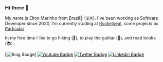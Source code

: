 ### Hi there 👋

My name is Elton Marinho from Brazil🌊 (🇧🇷). I've been working as Software Developer since 2020, I'm currently studing at [Rocketseat](https://rocketseat.com).  some projects as [Particular](https://github.com/eltonmarinho)

In my free time I like to go hiking (🌄), to play the guittar (🎸), and read books (📚).

[![Blog Badge](https://img.shields.io/badge/Blog-eltonmarinho.com-black,https://medium.com/@eltonmarinho)]
[![Youtube Badge](https://img.shields.io/badge/-Youtube-FF0000?style=flat-square&labelColor=FF0000&logo=youtube&logoColor=white&link=https://youtube.com/c/FelipeFialhoDev)](https://www.youtube.com/channel/UCr0uMbiR30X3t0z1QEc74wA?view_as=subscriber)
[![Twitter Badge](https://img.shields.io/badge/-Twitter-1ca0f1?style=flat-square&labelColor=1ca0f1&logo=twitter&logoColor=white&link=https://twitter.com/toncarv)](https://twitter.com/toncarv)
[![Linkedin Badge](https://img.shields.io/badge/-LinkedIn-blue?style=flat-square&logo=Linkedin&logoColor=white&link=https://www.linkedin.com/in/eltoncarv)](https://www.linkedin.com/in/eltoncarv/)
<!--
**eltonmarinho/eltonmarinho** is a ✨ _special_ ✨ repository because its `README.md` (this file) appears on your GitHub profile.

Here are some ideas to get you started:

- 🔭 I’m currently working on ...
- 🌱 I’m currently learning ...
- 👯 I’m looking to collaborate on ...
- 🤔 I’m looking for help with ...
- 💬 Ask me about ...
- 📫 How to reach me: ...
- 😄 Pronouns: ...
- ⚡ Fun fact: ...
-->
